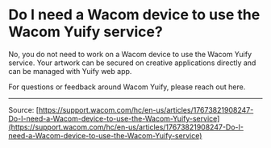 # Do I need a Wacom device to use the Wacom Yuify service?

No, you do not need to work on a Wacom device to use the Wacom Yuify service. Your artwork can be secured on creative applications directly and can be managed with Yuify web app. 


For questions or feedback around Wacom Yuify, please reach out here.

---
Source: [https://support.wacom.com/hc/en-us/articles/17673821908247-Do-I-need-a-Wacom-device-to-use-the-Wacom-Yuify-service](https://support.wacom.com/hc/en-us/articles/17673821908247-Do-I-need-a-Wacom-device-to-use-the-Wacom-Yuify-service)
